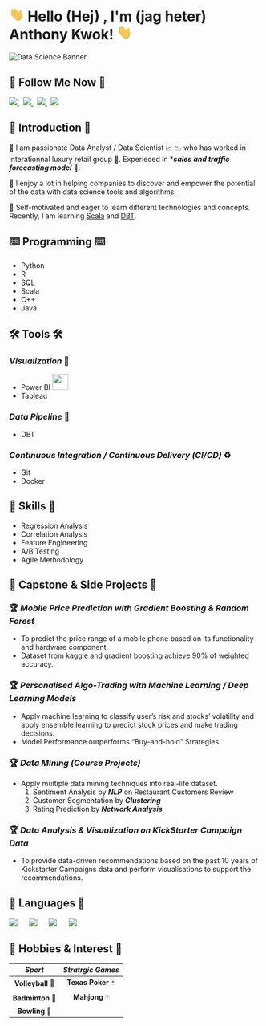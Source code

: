 <h1 align="left">
   <img src="https://raw.githubusercontent.com/ABSphreak/ABSphreak/master/gifs/Hi.gif" width="30px">
   Hello (Hej) , I'm (jag heter) Anthony Kwok!  
   <img src="https://raw.githubusercontent.com/ABSphreak/ABSphreak/master/gifs/Hi.gif" width="30px">
</h1>

![Data Science Banner](https://raw.githubusercontent.com/anthonynamnam/anthonynamnam/main/icons/ds-banner/ds-banner.jpg)

## :envelope_with_arrow: Follow Me Now :envelope_with_arrow:
<p align="left"> 
<!--  LinkedIn  -->
<a href="[https://www.linkedin.com/in/anthonykwok073](https://www.linkedin.com/in/anthonykwok073/)">
  <img src="https://img.shields.io/badge/-LinkedIn-0077B5?style=for-the-badge&logo=Linkedin&logoColor=white"/>
</a>
  &nbsp
<!--  Medium  -->
<a href="[https://www.linkedin.com/in/anthonykwok073](https://www.linkedin.com/in/anthonykwok073)">
  <img src="https://img.shields.io/badge/-Medium-000000?style=for-the-badge&logo=Medium&logoColor=white"/>
</a>
  &nbsp
<!--  Kaggle  -->
<a href="[https://www.kaggle.com/anthonynam](https://www.kaggle.com/anthonynam)">
  <img src="https://img.shields.io/badge/-Kaggle-34B7EB?style=for-the-badge&logo=Medium&logoColor=white"/>
</a>
  &nbsp
<!--  Gmail  -->
<a href="mailto:kwokanthony073@gmail.com">
  <img src="https://img.shields.io/badge/-Gmail-c14438?style=for-the-badge&logo=Gmail&logoColor=white&link=mailto:kwokanthony073@gmail.com" />
</a>
</p>

## :zany_face: Introduction :zany_face: 
:high_brightness: I am passionate Data Analyst / Data Scientist :chart_with_upwards_trend: :chart_with_downwards_trend:	 who has worked in interationnal luxury retail group :office:.  Experieced in ****sales and traffic forecasting model*** :mag_right:.

:high_brightness: I enjoy a lot in helping companies to discover and empower the potential of the data with data science tools and algorithms.

:high_brightness: Self-motivated and eager to learn different technologies and concepts. Recently, I am learning [Scala](https://github.com/anthonynamnam/scala-learning) and [DBT](https://github.com/anthonynamnam/hr-data-with-dbt).

## :keyboard: Programming :keyboard:
- Python
- R
- SQL
- Scala
- C++
- Java

## :hammer_and_wrench: Tools :hammer_and_wrench:
### *Visualization* :eyes:
  - Power BI <img height="32" width="32" src="https://cdn.simpleicons.org/simpleicons" />
  - Tableau
### *Data Pipeline* :potable_water:
  - DBT
### *Continuous Integration / Continuous Delivery (CI/CD)* :recycle:
  - Git
  - Docker

## :brain: Skills :brain:
- Regression Analysis
- Correlation Analysis
- Feature Engineering
- A/B Testing
- Agile Methodology

## :open_file_folder: Capstone & Side Projects :open_file_folder:
### :trophy: *Mobile Price Prediction with Gradient Boosting & Random Forest*
- To predict the price range of a mobile phone based on its functionality and hardware component.  
- Dataset from kaggle and gradient boosting achieve 90% of weighted accuracy. 

### :trophy: *Personalised Algo-Trading with Machine Learning / Deep Learning Models* 
- Apply machine learning to classify user’s risk and stocks’ volatility and apply ensemble learning to predict stock prices and make trading decisions.  
- Model Performance outperforms “Buy-and-hold” Strategies.

### :trophy: *Data Mining (Course Projects)*
- Apply multiple data mining techniques into real-life dataset.
  1. Sentiment Analysis by ***NLP*** on Restaurant Customers Review
  2. Customer Segmentation by ***Clustering***
  3. Rating Prediction by ***Network Analysis***

### :trophy: *Data Analysis & Visualization on KickStarter Campaign Data*
- To provide data-driven recommendations based on the past 10 years of Kickstarter Campaigns data and perform visualisations to support the recommendations.




## :speech_balloon: Languages :speech_balloon:
<img src="https://img.shields.io/badge/English-Proficency-blue"/>&nbsp;&nbsp;&nbsp;&nbsp;&nbsp;  <img src="https://img.shields.io/badge/Cantonese-Proficency-blue"/>&nbsp;&nbsp;&nbsp;&nbsp;&nbsp;  <img src="https://img.shields.io/badge/Mandarin-Proficency-blue"/>&nbsp;&nbsp;&nbsp;&nbsp;&nbsp;  <img src="https://img.shields.io/badge/Swedish-Learning-yellow"/>

## :thought_balloon: Hobbies & Interest :thought_balloon:

| *Sport*                      | *Stratrgic Games*              |
| :---:                        | :---:                           |
|**Volleyball** :volleyball:   | **Texas Poker** :black_joker:   |
|**Badminton** :badminton:     | **Mahjong** :mahjong:           |
|**Bowling** :bowling:         |                                 



<!--
**anthonynamnam/anthonynamnam** is a ✨ _special_ ✨ repository because its `README.md` (this file) appears on your GitHub profile.

Here are some ideas to get you started:

- 🔭 I’m currently working on ...
- 🌱 I’m currently learning ...
- 👯 I’m looking to collaborate on ...
- 🤔 I’m looking for help with ...
- 💬 Ask me about ...
- 📫 How to reach me: ...
- 😄 Pronouns: ...
- ⚡ Fun fact: ...
-->
